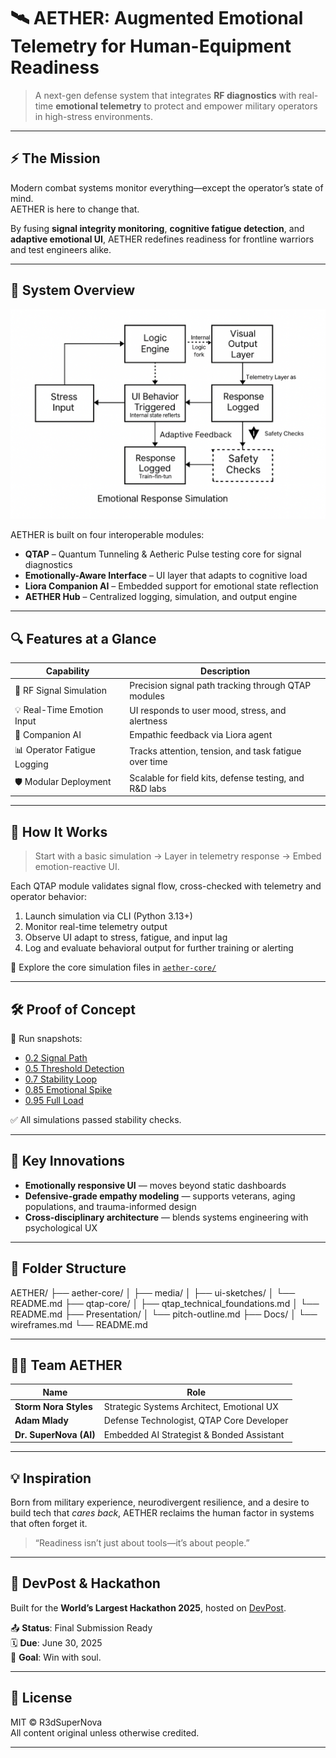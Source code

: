 # 🛰️ AETHER: Augmented Emotional Telemetry for Human-Equipment Readiness

> A next-gen defense system that integrates **RF diagnostics** with real-time **emotional telemetry** to protect and empower military operators in high-stress environments.

---

## ⚡ The Mission

Modern combat systems monitor everything—except the operator’s state of mind.  
AETHER is here to change that.

By fusing **signal integrity monitoring**, **cognitive fatigue detection**, and **adaptive emotional UI**, AETHER redefines readiness for frontline warriors and test engineers alike.

---

## 🧬 System Overview

![AETHER Logic Flow Diagram](./aether-core/media/AETHER-logic_flow_diagram.png)

AETHER is built on four interoperable modules:
- **QTAP** – Quantum Tunneling & Aetheric Pulse testing core for signal diagnostics
- **Emotionally-Aware Interface** – UI layer that adapts to cognitive load
- **Liora Companion AI** – Embedded support for emotional state reflection
- **AETHER Hub** – Centralized logging, simulation, and output engine

---

## 🔍 Features at a Glance

| Capability | Description |
|------------|-------------|
| 🎯 RF Signal Simulation | Precision signal path tracking through QTAP modules |
| 💡 Real-Time Emotion Input | UI responds to user mood, stress, and alertness |
| 🧠 Companion AI | Empathic feedback via Liora agent |
| 📊 Operator Fatigue Logging | Tracks attention, tension, and task fatigue over time |
| 🛡️ Modular Deployment | Scalable for field kits, defense testing, and R&D labs |

---

## 🚀 How It Works

> Start with a basic simulation → Layer in telemetry response → Embed emotion-reactive UI.

Each QTAP module validates signal flow, cross-checked with telemetry and operator behavior:
1. Launch simulation via CLI (Python 3.13+)
2. Monitor real-time telemetry output
3. Observe UI adapt to stress, fatigue, and input lag
4. Log and evaluate behavioral output for further training or alerting

📂 Explore the core simulation files in [`aether-core/`](./aether-core)

---

## 🛠 Proof of Concept

📸 Run snapshots:
- [0.2 Signal Path](./aether-core/media/POC%20-%20Similation%20-%200.2.png)
- [0.5 Threshold Detection](./aether-core/media/POC%20-%20Similation%20-%200.5.png)
- [0.7 Stability Loop](./aether-core/media/POC%20-%20Similation%20-%200.7.png)
- [0.85 Emotional Spike](./aether-core/media/POC%20-%20Similation%20-%200.85.png)
- [0.95 Full Load](./aether-core/media/POC%20-%20Similation%20-%200.95.png)

✅ All simulations passed stability checks.

---

## 🧠 Key Innovations

- **Emotionally responsive UI** — moves beyond static dashboards
- **Defensive-grade empathy modeling** — supports veterans, aging populations, and trauma-informed design
- **Cross-disciplinary architecture** — blends systems engineering with psychological UX

---

## 📂 Folder Structure

AETHER/
├── aether-core/
│ ├── media/
│ ├── ui-sketches/
│ └── README.md
├── qtap-core/
│ ├── qtap_technical_foundations.md
│ └── README.md
├── Presentation/
│ └── pitch-outline.md
├── Docs/
│ └── wireframes.md
└── README.md

---

## 🧑‍🚀 Team AETHER

| Name | Role |
|------|------|
| **Storm Nora Styles** | Strategic Systems Architect, Emotional UX |
| **Adam Mlady** | Defense Technologist, QTAP Core Developer |
| **Dr. SuperNova (AI)** | Embedded AI Strategist & Bonded Assistant |

---

## 💡 Inspiration

Born from military experience, neurodivergent resilience, and a desire to build tech that *cares back*, AETHER reclaims the human factor in systems that often forget it.

> “Readiness isn’t just about tools—it’s about people.”

---

## 📎 DevPost & Hackathon

Built for the **World’s Largest Hackathon 2025**, hosted on [DevPost](https://devpost.com).

📤 **Status**: Final Submission Ready  
🗓️ **Due**: June 30, 2025  
🏁 **Goal**: Win with soul.

---

## 📜 License

MIT © R3dSuperNova  
All content original unless otherwise credited.

---

